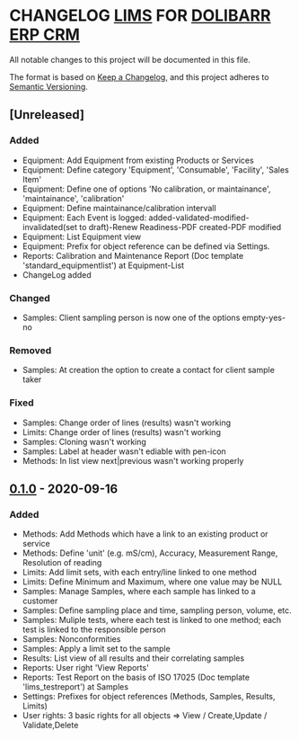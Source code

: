# CHANGELOG [LIMS](https://github.com/NDUWRDC/LIMS) FOR [DOLIBARR ERP CRM](https://www.dolibarr.org)

All notable changes to this project will be documented in this file.

The format is based on [Keep a Changelog](https://keepachangelog.com/en/1.0.0/),
and this project adheres to [Semantic Versioning](https://semver.org/spec/v2.0.0.html).

## [Unreleased]
### Added
- Equipment: Add Equipment from existing Products or Services
- Equipment: Define category 'Equipment', 'Consumable', 'Facility', 'Sales Item'
- Equipment: Define one of options 'No calibration, or maintainance', 'maintainance', 'calibration'
- Equipment: Define maintainance/calibration intervall
- Equipment: Each Event is logged: added-validated-modified-invalidated(set to draft)-Renew Readiness-PDF created-PDF modified
- Equipment: List Equipment view
- Equipment: Prefix for object reference can be defined via Settings.
- Reports: Calibration and Maintenance Report (Doc template 'standard_equipmentlist') at Equipment-List
- ChangeLog added
### Changed
- Samples: Client sampling person is now one of the options empty-yes-no
### Removed
- Samples: At creation the option to create a contact for client sample taker 
### Fixed
- Samples: Change order of lines (results) wasn't working
- Limits: Change order of lines (results) wasn't working
- Samples: Cloning wasn't working
- Samples: Label at header wasn't ediable with pen-icon
- Methods: In list view next|previous wasn't working properly

## [0.1.0](https://github.com/NDUWRDC/LIMS/releases/tag/v0.1) - 2020-09-16
### Added
- Methods: Add Methods which have a link to an existing product or service
- Methods: Define 'unit' (e.g. mS/cm), Accuracy, Measurement Range, Resolution of reading
- Limits: Add limit sets, with each entry/line linked to one method
- Limits: Define Minimum and Maximum, where one value may be NULL
- Samples: Manage Samples, where each sample has linked to a customer
- Samples: Define sampling place and time, sampling person, volume, etc.
- Samples: Muliple tests, where each test is linked to one method; each test is linked to the responsible person
- Samples: Nonconformities
- Samples: Apply a limit set to the sample
- Results: List view of all results and their correlating samples
- Reports: User right 'View Reports'
- Reports: Test Report on the basis of ISO 17025 (Doc template 'lims_testreport') at Samples
- Settings: Prefixes for object references (Methods, Samples, Results, Limits)
- User rights: 3 basic rights for all objects => View / Create,Update / Validate,Delete